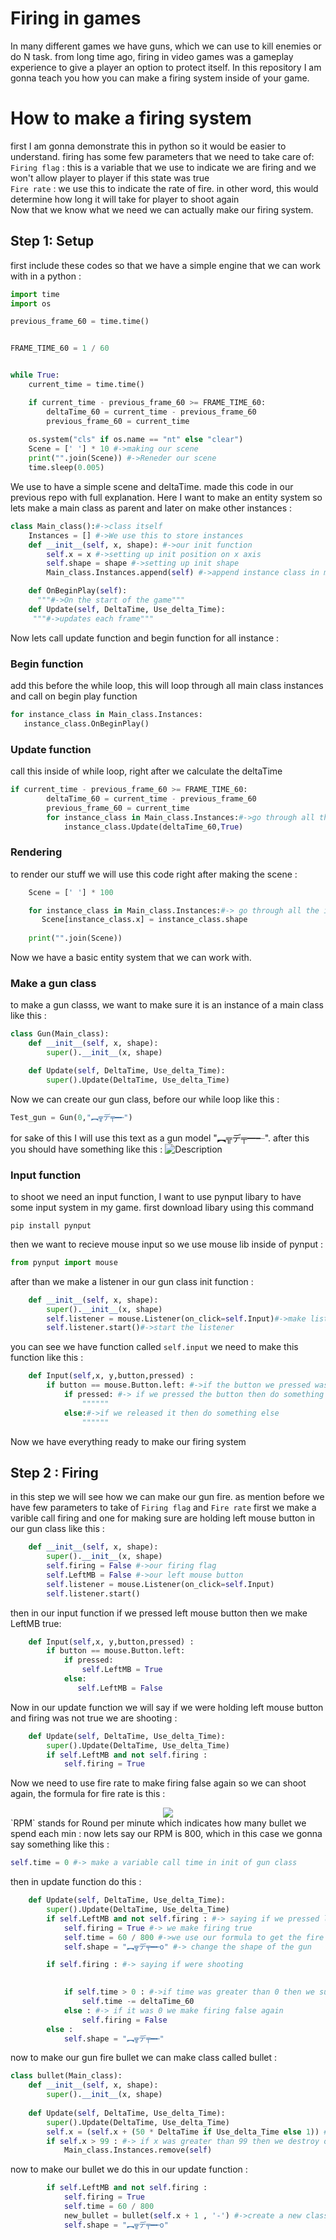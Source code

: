 # Firing in games
In many different games we have guns, which we can use to kill enemies or do N task.
from long time ago, firing in video games was a gameplay experience to give a player
an option to protect itself. In this repository I am gonna teach you how you can make
a firing system inside of your game.

# How to make a firing system
first I am gonna demonstrate this in python so it would be easier to understand.
firing has some few parameters that we need to take care of:
<br>
`Firing flag` : this is a variable that we use to indicate we are firing and we won't allow player to player if this state was true
<br>
`Fire rate` : we use this to indicate the rate of fire. in other word, this would determine how long it will take for player to shoot again
<br>
Now that we know what we need we can actually make our firing system.
## Step 1: Setup 

first include these codes so that we have a simple engine that we can work with in a python : 

```python
import time
import os

previous_frame_60 = time.time()


FRAME_TIME_60 = 1 / 60  


while True:
    current_time = time.time()

    if current_time - previous_frame_60 >= FRAME_TIME_60:
        deltaTime_60 = current_time - previous_frame_60
        previous_frame_60 = current_time
       
    os.system("cls" if os.name == "nt" else "clear") 
    Scene = [' '] * 10 #->making our scene
    print("".join(Scene)) #->Reneder our scene
    time.sleep(0.005)
```
We use to  have a simple scene and deltaTime. made this code in our previous repo with full explanation.
Here I want to make an entity system so lets make a main class as parent and later on make other instances :

```python
class Main_class():#->class itself
    Instances = [] #->We use this to store instances
    def __init__(self, x, shape): #->our init function
        self.x = x #->setting up init position on x axis
        self.shape = shape #->setting up init shape
        Main_class.Instances.append(self) #->append instance class in main class

    def OnBeginPlay(self): 
      """#->On the start of the game"""
    def Update(self, DeltaTime, Use_delta_Time):
     """#->updates each frame"""
```
Now lets call update function and begin function for all instance :
### Begin function 
add this before the while loop, this will loop through all main class instances and call on begin play function
```python
for instance_class in Main_class.Instances:
   instance_class.OnBeginPlay()
```

### Update function 
call this inside of while loop, right after we calculate the deltaTime 
```python
if current_time - previous_frame_60 >= FRAME_TIME_60:
        deltaTime_60 = current_time - previous_frame_60
        previous_frame_60 = current_time
        for instance_class in Main_class.Instances:#->go through all the instances and update them each frame
            instance_class.Update(deltaTime_60,True)
```

### Rendering 
to render our stuff we will use this code right after making the scene :
```python
    Scene = [' '] * 100

    for instance_class in Main_class.Instances:#-> go through all the instances of main class and renders them base on their x position
       Scene[instance_class.x] = instance_class.shape 
    
    print("".join(Scene))
```
Now we have a basic entity system that we can work with.
### Make a gun class 
to make a gun classs, we want to make sure it is an instance of a main class like this :
```python
class Gun(Main_class):
    def __init__(self, x, shape):
        super().__init__(x, shape)  

    def Update(self, DeltaTime, Use_delta_Time):
        super().Update(DeltaTime, Use_delta_Time)  
```

Now we can create our gun class, before our while loop like this :
```python
Test_gun = Gun(0,"︻╦デ╤━╾")
```
for sake of this I will use this text as a gun model "︻╦デ╤━╾".
after this you should have something like this : 
![Description](https://github.com/GameDevRichtofen-G/Game-Firing-Setup-/blob/main/Example_gun_1.gif)


### Input function
to shoot we need an input function, I want to use pynput libary to have some input system in my game.
first download libary using this command
```
pip install pynput
```
then we want to recieve mouse input so we use mouse lib inside of pynput :
```python
from pynput import mouse
```
after than we make a listener in our gun class init function :
```python
    def __init__(self, x, shape):
        super().__init__(x, shape)  
        self.listener = mouse.Listener(on_click=self.Input)#->make listener, and tell which function to call when left mouse button was pressed
        self.listener.start()#->start the listener

```
you can see we have function called `self.input` we need to make this function like this :
```python
    def Input(self,x, y,button,pressed) :
        if button == mouse.Button.left: #->if the button we pressed was left mouse button
            if pressed: #-> if we pressed the button then do something
                """"""
            else:#->if we released it then do something else
                """"""
```


Now we have everything ready to make our firing system

## Step 2 : Firing
in this step we will see how we can make our gun fire.
as mention before we have few parameters to take of `Firing flag` and `Fire rate`
first we make a varible call firing and one for making sure are holding left mouse button in our gun class like this :
```python
    def __init__(self, x, shape):
        super().__init__(x, shape)
        self.firing = False #->our firing flag
        self.LeftMB = False #->our left mouse button
        self.listener = mouse.Listener(on_click=self.Input)
        self.listener.start()
```

then in our input function if we pressed left mouse button then we make LeftMB true:
```python
    def Input(self,x, y,button,pressed) :
        if button == mouse.Button.left:
            if pressed:
                self.LeftMB = True
            else:
               self.LeftMB = False
```

Now in our update function we will say if we were holding left mouse button and firing was not true we are shooting :
```python
    def Update(self, DeltaTime, Use_delta_Time):
        super().Update(DeltaTime, Use_delta_Time)
        if self.LeftMB and not self.firing :
            self.firing = True
```
Now we need to use fire rate to make firing false again so we can shoot again, the formula for fire rate is this :
<div align="center">
  <picture>
    <source srcset="https://latex.codecogs.com/svg.image?\large&space;{\color{black}T_{shot}=\frac{60}{RPM}}" media="(prefers-color-scheme: light)">
    <img src="https://latex.codecogs.com/svg.image?\large&space;{\color{white}T_{shot}=\frac{60}{RPM}}">
  </picture>
  
</div>
`RPM` stands for Round per minute which indicates how many bullet we spend each min :
now lets say our RPM is 800, which in this case we gonna say something like this :

```python
self.time = 0 #-> make a variable call time in init of gun class
```

then in update function do this :
```python
    def Update(self, DeltaTime, Use_delta_Time):
        super().Update(DeltaTime, Use_delta_Time)
        if self.LeftMB and not self.firing : #-> saying if we pressed left mouse button and firing was not true
            self.firing = True #-> we make firing true
            self.time = 60 / 800 #->we use our formula to get the fire rate
            self.shape = "︻╦デ╤━╾o" #-> change the shape of the gun

        if self.firing : #-> saying if were shooting
            

            if self.time > 0 : #->if time was greater than 0 then we subtract our time with deltaTime until it is 0
                self.time -= deltaTime_60
            else : #-> if it was 0 we make firing false again
                self.firing = False
        else :
            self.shape = "︻╦デ╤━╾"
```
now to make our gun fire bullet we can make class called bullet :
``` python
class bullet(Main_class):
    def __init__(self, x, shape):
        super().__init__(x, shape)
    
    def Update(self, DeltaTime, Use_delta_Time):
        super().Update(DeltaTime, Use_delta_Time)
        self.x = (self.x + (50 * DeltaTime if Use_delta_Time else 1)) #-> update the bullet x position using deltaTime
        if self.x > 99 : #-> if x was greater than 99 then we destroy our bullet
            Main_class.Instances.remove(self)
```

now to make our bullet we do this in our update function :
```python
        if self.LeftMB and not self.firing :
            self.firing = True
            self.time = 60 / 800
            new_bullet = bullet(self.x + 1 , '-') #->create a new class called bullet one x position ahead of the gun
            self.shape = "︻╦デ╤━╾o"

```
